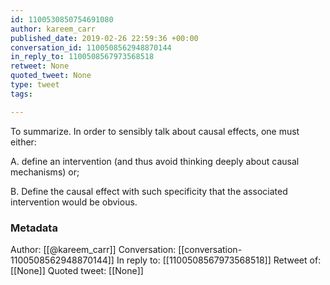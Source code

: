 ```yaml
---
id: 1100530850754691080
author: kareem_carr
published_date: 2019-02-26 22:59:36 +00:00
conversation_id: 1100508562948870144
in_reply_to: 1100508567973568518
retweet: None
quoted_tweet: None
type: tweet
tags:

---
```


To summarize. In order to sensibly talk about causal effects, one must either:

A. define an intervention (and thus avoid thinking deeply about causal mechanisms) or;

B. Define the causal effect with such specificity that the associated intervention would be obvious.

### Metadata

Author: [[@kareem_carr]]
Conversation: [[conversation-1100508562948870144]]
In reply to: [[1100508567973568518]]
Retweet of: [[None]]
Quoted tweet: [[None]]
